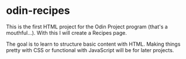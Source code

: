 # odin-recipes

This is the first HTML project for the Odin Project program (that's a mouthful...). With this I will create a Recipes page.

The goal is to learn to structure basic content with HTML. Making things pretty with CSS or functional with JavaScript will be for later projects.